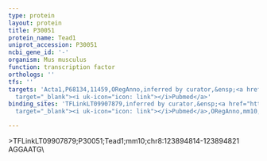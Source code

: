 ```yaml
---
type: protein
layout: protein
title: P30051
protein_name: Tead1
uniprot_accession: P30051
ncbi_gene_id: '-'
organism: Mus musculus
function: transcription factor
orthologs: ''
tfs: ''
targets: 'Acta1,P68134,11459,ORegAnno,inferred by curator,&ensp;<a href="https://www.ncbi.nlm.nih.gov/pubmed/?term=7814403%5Buid%5D+OR+26578589%5Buid%5D"
  target="_blank"><i uk-icon="icon: link"></i>Pubmed</a>'
binding_sites: 'TFLinkLT09907879,inferred by curator,&ensp;<a href="https://www.ncbi.nlm.nih.gov/pubmed/?term=7814403%5Buid%5D"
  target="_blank"><i uk-icon="icon: link"></i>Pubmed</a>,ORegAnno,mm10,chr8,123894814,123894821,-'

---
```

\>TFLinkLT09907879;P30051;Tead1;mm10;chr8:123894814-123894821\AGGAATG\
